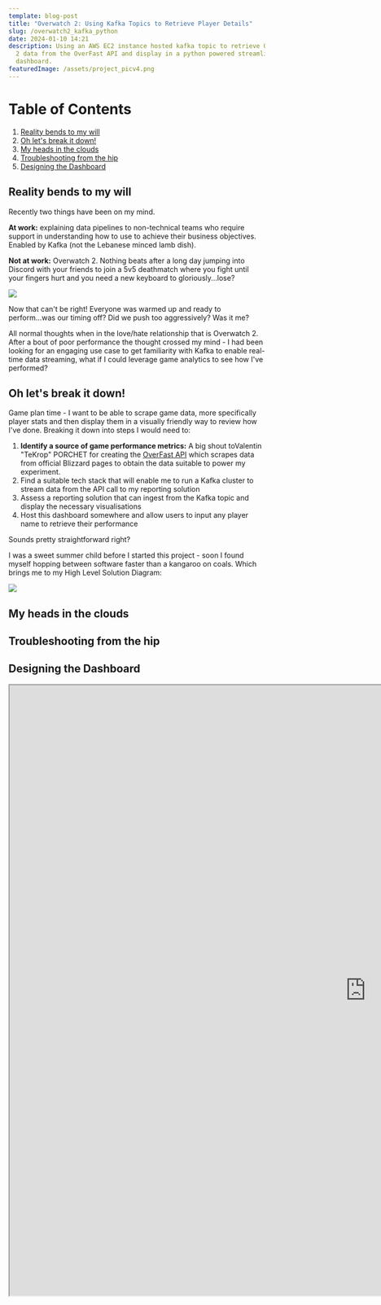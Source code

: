 ```yaml
---
template: blog-post
title: "Overwatch 2: Using Kafka Topics to Retrieve Player Details"
slug: /overwatch2_kafka_python
date: 2024-01-10 14:21
description: Using an AWS EC2 instance hosted kafka topic to retrieve Overwatch
  2 data from the OverFast API and display in a python powered streamlit
  dashboard.
featuredImage: /assets/project_picv4.png
---
```

<!DOCTYPE html>

<html>
<head>
	<title>Table of Contents</title>
</head>
<body>
	<h1>Table of Contents</h1>
	<ol>
		<!-- Link to section 1: Reality bends to my will -->
		<li><a href="#section1">Reality bends to my will</a></li>
		<!-- Link to section 2: Oh let's break it down! -->
		<li><a href="#section2">Oh let's break it down!</a></li>
		<!-- Link to section 3: My heads in the clouds -->
		<li><a href="#section3">My heads in the clouds</a></li>
		<!-- Link to section 4: T﻿roubleshooting from the hip-->
		<li><a href="#section4">T﻿roubleshooting from the hip</a></li>
		<!-- Link to section 5: Designing the Dashboard-->
		<li><a href="#section5">Designing the Dashboard</a></li>
	</ol>

<!--StartFragment-->

<!-- Section 1: Reality bends to my will --> 

<h2 id="section1">Reality bends to my will</h2> 

<p>

Recently two things have been on my mind.

**A﻿t work:** explaining data pipelines to non-technical teams who require support in understanding how to use to achieve their business objectives. Enabled by Kafka (not the Lebanese minced lamb dish).

**N﻿ot at work:** Overwatch 2. Nothing beats after a long day jumping into Discord with your friends to join a 5v5 deathmatch where you fight until your fingers hurt and you need a new keyboard to gloriously...lose?

![](/assets/screenshot-2024-03-14-205258.png)

N﻿ow that can't be right! Everyone was warmed up and ready to perform...was our timing off? Did we push too aggressively? Was it me?

A﻿ll normal thoughts when in the love/hate relationship that is Overwatch 2. After a bout of poor performance the thought crossed my mind - I had been looking for an engaging use case to get familiarity with Kafka to enable real-time data streaming, what if I could leverage game analytics to see how I've performed?

</p> 

<!--StartFragment-->

<!-- Section 2: Oh let's break it down! --> 

<h2 id="section2">Oh let's break it down!</h2> 

<p>

G﻿ame plan time - I want to be able to scrape game data, more specifically player stats and then display them in a visually friendly way to review how I've done. Breaking it down into steps I would need to:

1. **Identify a source of game performance metrics:** A big shout toValentin "TeKrop" PORCHET for creating the [OverFast API](https://overfast-api.tekrop.fr/) which scrapes data from official Blizzard pages to obtain the data suitable to power my experiment.
2. F﻿ind a suitable tech stack that will enable me to run a Kafka cluster to stream data from the API call to my reporting solution
3. Assess a reporting solution that can ingest from the Kafka topic and display the necessary visualisations
4. H﻿ost this dashboard somewhere and allow users to input any player name to retrieve their performance

S﻿ounds pretty straightforward right? 

I﻿ was a sweet summer child before I started this project - soon I found myself hopping between software faster than a kangaroo on coals. Which brings me to my High Level Solution Diagram:

![](/assets/hlsd_kafka_ow2.drawio-7-.png)

</p> 

<!--StartFragment-->

<!-- Section 3: My heads in the clouds --> 

<h2 id="section3">My heads in the clouds</h2> 

<p>

</p> 

<!--StartFragment-->

<!-- Section 4: T﻿roubleshooting from the hip --> 

<h2 id="section3">T﻿roubleshooting from the hip</h2> 

<p>

</p> 

<!--StartFragment-->

<!-- Section 5: Designing the Dashboard --> 

<h2 id="section5">Designing the Dashboard</h2> 

<p>

</p>

<iframe src="https://d385mfa5ih9aaj.cloudfront.net" width="1400" height="1200" />